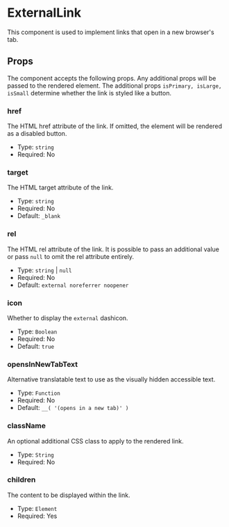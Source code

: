 # ExternalLink

This component is used to implement links that open in a new browser's tab.

## Props

The component accepts the following props. Any additional props will be passed to the rendered element. The additional props `isPrimary, isLarge, isSmall` determine whether the link is styled like a button.

### href

The HTML href attribute of the link. If omitted, the element will be rendered as a disabled button.

- Type: `string`
- Required: No

### target

The HTML target attribute of the link.

- Type: `string`
- Required: No
- Default: `_blank`

### rel

The HTML rel attribute of the link. It is possible to pass an additional value or pass `null` to omit the rel attribute entirely.

- Type: `string` | `null`
- Required: No
- Default: `external noreferrer noopener`

### icon

Whether to display the `external` dashicon.

- Type: `Boolean`
- Required: No
- Default: `true`

### opensInNewTabText

Alternative translatable text to use as the visually hidden accessible text.

- Type: `Function`
- Required: No
- Default: `__( '(opens in a new tab)' )`

### className

An optional additional CSS class to apply to the rendered link.

- Type: `String`
- Required: No

### children

The content to be displayed within the link.

- Type: `Element`
- Required: Yes
